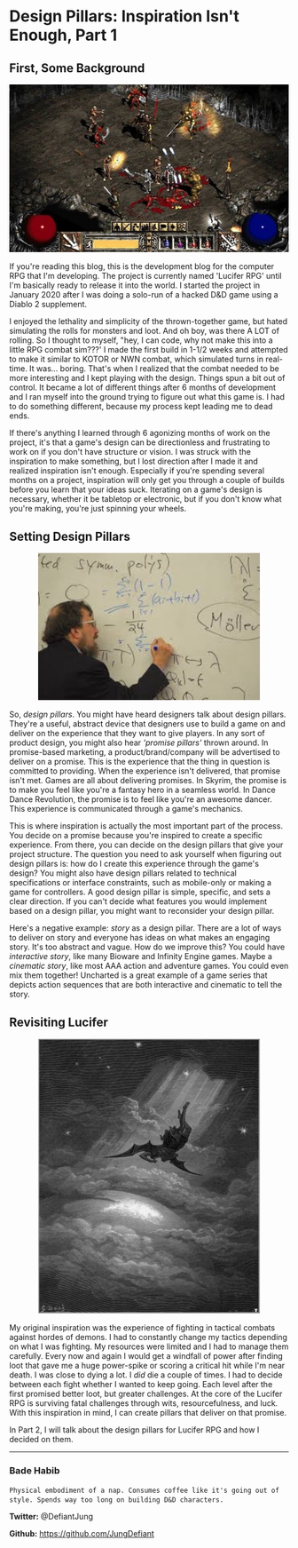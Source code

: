 # Design Pillars: Inspiration Isn't Enough, Part 1
## First, Some Background
![](./dims.jpg)

If you're reading this blog, this is the development blog for the computer RPG that I'm developing. The project is currently named 'Lucifer RPG' until I'm basically ready to release it into the world. I started the project in January 2020 after I was doing a solo-run of a hacked D&D game using a Diablo 2 supplement.

I enjoyed the lethality and simplicity of the thrown-together game, but hated simulating the rolls for monsters and loot. And oh boy, was there A LOT of rolling. So I thought to myself, "hey, I can code, why not make this into a little RPG combat sim???' I made the first build in 1-1/2 weeks and attempted to make it similar to KOTOR or NWN combat, which simulated turns in real-time. It was... boring. That's when I realized that the combat needed to be more interesting and I kept playing with the design. Things spun a bit out of control. It became a lot of different things after 6 months of development and I ran myself into the ground trying to figure out what this game is. I had to do something different, because my process kept leading me to dead ends.

If there's anything I learned through 6 agonizing months of work on the project, it's that a game's design can be directionless and frustrating to work on if you don't have structure or vision. I was struck with the inspiration to make something, but I lost direction after I made it and realized inspiration isn't enough. Especially if you're spending several months on a project, inspiration will only get you through a couple of builds before you learn that your ideas suck. Iterating on a game's design is necessary, whether it be tabletop or electronic, but if you don't know what you're making, you're just spinning your wheels.

## Setting Design Pillars
<p align="center"><img width=400 src="https://github.com/JungDefiant/jungdefiant.github.io/blob/master/dev-blog/download.jpg?raw=true"></p>

So, *design pillars*. You might have heard designers talk about design pillars. They're a useful, abstract device that designers use to build a game on and deliver on the experience that they want to give players. In any sort of product design, you might also hear *'promise pillars'* thrown around. In promise-based marketing, a product/brand/company will be advertised to deliver on a promise. This is the experience that the thing in question is committed to providing. When the experience isn't delivered, that promise isn't met. Games are all about delivering promises. In Skyrim, the promise is to make you feel like you're a fantasy hero in a seamless world. In Dance Dance Revolution, the promise is to feel like you're an awesome dancer. This experience is communicated through a game's mechanics.

This is where inspiration is actually the most important part of the process. You decide on a promise because you're inspired to create a specific experience. From there, you can decide on the design pillars that give your project structure. The question you need to ask yourself when figuring out design pillars is: how do I create this experience through the game's design? You might also have design pillars related to technical specifications or interface constraints, such as mobile-only or making a game for controllers. A good design pillar is simple, specific, and sets a clear direction. If you can't decide what features you would implement based on a design pillar, you might want to reconsider your design pillar.

Here's a negative example: *story* as a design pillar. There are a lot of ways to deliver on story and everyone has ideas on what makes an engaging story. It's too abstract and vague. How do we improve this? You could have *interactive story*, like many Bioware and Infinity Engine games. Maybe a *cinematic story*, like most AAA action and adventure games. You could even mix them together! Uncharted is a great example of a game series that depicts action sequences that are both interactive and cinematic to tell the story.

## Revisiting Lucifer
<p align="center"><img width=400 src="https://github.com/JungDefiant/jungdefiant.github.io/blob/master/dev-blog/Paradise_Lost_12.jpg?raw=true"></p>

My original inspiration was the experience of fighting in tactical combats against hordes of demons. I had to constantly change my tactics depending on what I was fighting. My resources were limited and I had to manage them carefully. Every now and again I would get a windfall of power after finding loot that gave me a huge power-spike or scoring a critical hit while I'm near death. I was close to dying a lot. I *did* die a couple of times. I had to decide between each fight whether I wanted to keep going. Each level after the first promised better loot, but greater challenges. At the core of the Lucifer RPG is surviving fatal challenges through wits, resourcefulness, and luck. With this inspiration in mind, I can create pillars that deliver on that promise.

In Part 2, I will talk about the design pillars for Lucifer RPG and how I decided on them.

---
### Bade Habib

```Physical embodiment of a nap. Consumes coffee like it's going out of style. Spends way too long on building D&D characters.```

**Twitter:** @DefiantJung

**Github:** https://github.com/JungDefiant
